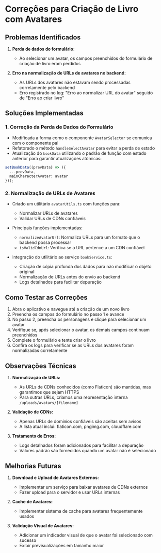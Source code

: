 # Correções para Criação de Livro com Avatares

## Problemas Identificados

1. **Perda de dados do formulário:** 
   - Ao selecionar um avatar, os campos preenchidos do formulário de criação de livro eram perdidos

2. **Erro na normalização de URLs de avatares no backend:**
   - As URLs dos avatares não estavam sendo processadas corretamente pelo backend
   - Erro registrado no log: "Erro ao normalizar URL do avatar" seguido de "Erro ao criar livro"

## Soluções Implementadas

### 1. Correção da Perda de Dados do Formulário

- Modificada a forma como o componente `AvatarSelector` se comunica com o componente pai
- Refatorado o método `handleSelectAvatar` para evitar a perda de estado
- Atualização do `bookData` utilizando o padrão de função com estado anterior para garantir atualizações atômicas:

```typescript
setBookData((prevData) => ({
  ...prevData,
  mainCharacterAvatar: avatar
}));
```

### 2. Normalização de URLs de Avatares

- Criado um utilitário `avatarUtils.ts` com funções para:
  - Normalizar URLs de avatares
  - Validar URLs de CDNs confiáveis
  
- Principais funções implementadas:
  - `normalizeAvatarUrl`: Normaliza URLs para um formato que o backend possa processar
  - `isValidCdnUrl`: Verifica se a URL pertence a um CDN confiável

- Integração do utilitário ao serviço `bookService.ts`:
  - Criação de cópia profunda dos dados para não modificar o objeto original
  - Normalização de URLs antes do envio ao backend
  - Logs detalhados para facilitar depuração

## Como Testar as Correções

1. Abra o aplicativo e navegue até a criação de um novo livro
2. Preencha os campos do formulário no passo 1 e avance
3. No passo 2, preencha os personagens e clique para selecionar um avatar
4. Verifique se, após selecionar o avatar, os demais campos continuam preenchidos
5. Complete o formulário e tente criar o livro
6. Confira os logs para verificar se as URLs dos avatares foram normalizadas corretamente

## Observações Técnicas

1. **Normalização de URLs:**
   - As URLs de CDNs conhecidos (como Flaticon) são mantidas, mas garantimos que sejam HTTPS
   - Para outras URLs, criamos uma representação interna `/uploads/avatars/[filename]`

2. **Validação de CDNs:**
   - Apenas URLs de domínios confiáveis são aceitas sem avisos
   - A lista atual inclui: flaticon.com, pngimg.com, cloudflare.com

3. **Tratamento de Erros:**
   - Logs detalhados foram adicionados para facilitar a depuração
   - Valores padrão são fornecidos quando um avatar não é selecionado

## Melhorias Futuras

1. **Download e Upload de Avatares Externos:**
   - Implementar um serviço para baixar avatares de CDNs externos
   - Fazer upload para o servidor e usar URLs internas

2. **Cache de Avatares:**
   - Implementar sistema de cache para avatares frequentemente usados

3. **Validação Visual de Avatares:**
   - Adicionar um indicador visual de que o avatar foi selecionado com sucesso
   - Exibir previsualizações em tamanho maior